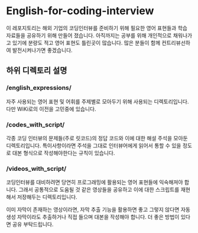 # English-for-coding-interview

이 레포지토리는 해외 기업의 코딩인터뷰를 준비하기 위해 필요한 영어 표현들과 학습 자료들을 공유하기 위해 만들어 졌습니다. 아직까지는 공부를 위해 개인적으로 채워나가고 있기에 분량도 적고 영어 표현도 틀린곳이 많습니다. 많은 분들이 함께 컨트리뷰선하여 발전시켜나가면 좋겠습니다.


## 하위 디렉토리 설명

### /english_expressions/

자주 사용되는 영어 표현 및 어휘를 주제별로 모아두기 위해 사용되는 디렉토리입니다. 다만 WiKi로의 이전을 고민중에 있습니다.

### /codes_with_script/

각종 코딩 인터뷰의 문제들(주로 릿코드)의 정답 코드와 이에 대한 해설 주석을 모아둔 디렉토리입니다. 특이사항이라면 주석을 그대로 인터뷰어에게 읽어서 통할 수 있을 정도로 대본 형식으로 작성해야한다는 규칙이 있습니다.

### /videos_with_script/

코딩인터뷰를 대비하려면 당연히 프로그래밍에 활용되는 영어 표현들에 익숙해져야 합니다. 그래서 공통적으로 도움될 것 같은 영상들을 공유하고 이에 대한 스크립트를 재현해서 저장해두는 디렉토리입니다. 

이미 자막이 존재하는 영상이라면, 자막 추출 기능을 활용하면 좋고 그렇지 않다면 자동생성 자막이라도 추출하거나 직접 들으며 대본을 작성해야 합니다. 더 좋은 방법이 있다면 공유 부탁드립니다.

